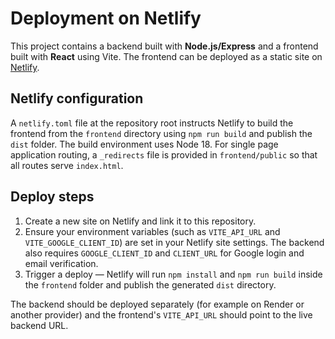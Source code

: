 # Deployment on Netlify

This project contains a backend built with **Node.js/Express** and a frontend built with **React** using Vite. The frontend can be deployed as a static site on [Netlify](https://www.netlify.com/).

## Netlify configuration

A `netlify.toml` file at the repository root instructs Netlify to build the frontend from the `frontend` directory using `npm run build` and publish the `dist` folder. The build environment uses Node 18. For single page application routing, a `_redirects` file is provided in `frontend/public` so that all routes serve `index.html`.

## Deploy steps

1. Create a new site on Netlify and link it to this repository.
2. Ensure your environment variables (such as `VITE_API_URL` and `VITE_GOOGLE_CLIENT_ID`) are set in your Netlify site settings. The backend also requires `GOOGLE_CLIENT_ID` and `CLIENT_URL` for Google login and email verification.
3. Trigger a deploy &mdash; Netlify will run `npm install` and `npm run build` inside the `frontend` folder and publish the generated `dist` directory.

The backend should be deployed separately (for example on Render or another provider) and the frontend's `VITE_API_URL` should point to the live backend URL.
